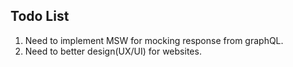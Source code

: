 ## Todo List

1. Need to implement MSW for mocking response from graphQL.
2. Need to better design(UX/UI) for websites.
